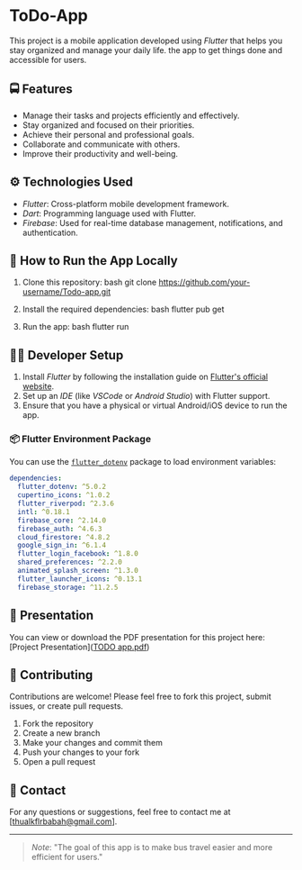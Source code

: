 # ToDo-App

This project is a mobile application developed using *Flutter* that helps you stay organized and manage your daily life. the app to get things done and accessible for users.

## 🚍 Features
- Manage their tasks and projects efficiently and effectively.
- Stay organized and focused on their priorities.
- Achieve their personal and professional goals.
- Collaborate and communicate with others.
- Improve their productivity and well-being.


## ⚙ Technologies Used
- *Flutter*: Cross-platform mobile development framework.
- *Dart*: Programming language used with Flutter.
- *Firebase*: Used for real-time database management, notifications, and authentication.

## 📱 How to Run the App Locally

1. Clone this repository:
    bash
    git clone https://github.com/your-username/Todo-app.git
    

2. Install the required dependencies:
    bash
    flutter pub get
    

3. Run the app:
    bash
    flutter run
    

## 🧑‍💻 Developer Setup

1. Install *Flutter* by following the installation guide on [Flutter's official website](https://flutter.dev/docs/get-started/install).
2. Set up an *IDE* (like *VSCode* or *Android Studio*) with Flutter support.
3. Ensure that you have a physical or virtual Android/iOS device to run the app.



### 📦 Flutter Environment Package

You can use the [`flutter_dotenv`](https://pub.dev/packages/flutter_dotenv) package to load environment variables:

```yaml
dependencies:
  flutter_dotenv: ^5.0.2
  cupertino_icons: ^1.0.2
  flutter_riverpod: ^2.3.6
  intl: ^0.18.1
  firebase_core: ^2.14.0
  firebase_auth: ^4.6.3
  cloud_firestore: ^4.8.2
  google_sign_in: ^6.1.4
  flutter_login_facebook: ^1.8.0
  shared_preferences: ^2.2.0
  animated_splash_screen: ^1.3.0
  flutter_launcher_icons: ^0.13.1
  firebase_storage: ^11.2.5
```
## 📄 Presentation
You can view or download the PDF presentation for this project here: 
[Project Presentation]([TODO app.pdf](https://github.com/user-attachments/files/19719466/TODO.app.pdf))

## 💬 Contributing
Contributions are welcome! Please feel free to fork this project, submit issues, or create pull requests.

1. Fork the repository
2. Create a new branch
3. Make your changes and commit them
4. Push your changes to your fork
5. Open a pull request

## 📧 Contact
For any questions or suggestions, feel free to contact me at [thualkflrbabah@gmail.com].

---

> *Note*: "The goal of this app is to make bus travel easier and more efficient for users."
